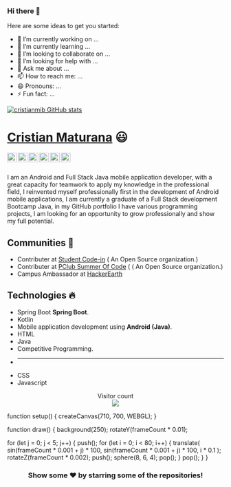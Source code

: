### Hi there 👋

Here are some ideas to get you started:

- 🔭 I’m currently working on ...
- 🌱 I’m currently learning ...
- 👯 I’m looking to collaborate on ...
- 🤔 I’m looking for help with ...
- 💬 Ask me about ...
- 📫 How to reach me: ...
- 😄 Pronouns: ...
- ⚡ Fun fact: ...

[![cristianmib GitHub stats](https://github-readme-stats.vercel.app/api?username=cristianmib)](https://github.com/cristianmib/github-readme-stats)

 # <a href="https://www.linkedin.com/in/cristian-maturana/">Cristian Maturana</a> :smiley:
 
 <a href="https://twitter.com/CristianDevJava">
  <img align="left" alt="Cristian Twitter" width="22px" src="https://cdn.jsdelivr.net/npm/simple-icons@v3/icons/twitter.svg" />
</a>
<a href="https://www.linkedin.com/in/cristian-maturana/">
  <img align="left" alt="Cristian Linkdein" width="22px" src="https://cdn.jsdelivr.net/npm/simple-icons@v3/icons/linkedin.svg" />
</a>
<a href="https://github.com/cristianmib">
  <img align="left" alt="Cristian Github" width="22px" src="https://cdn.jsdelivr.net/npm/simple-icons@v3/icons/github.svg" />
</a>
<a href="https://www.instagram.com/cristianmibdeveloper/">
  <img align="left" alt="Cristian Instagram" width="22px" src="https://cdn.jsdelivr.net/npm/simple-icons@v3/icons/instagram.svg" />
</a>
<a href="https://www.facebook.com/cristian.a.ibarra.12">
  <img align="left" alt="Cristian Facebook" width="22px" src="https://cdn.jsdelivr.net/npm/simple-icons@v3/icons/facebook.svg" />
</a>
<a href="https://cristianmib.github.io/CristianMaturanaGitHubPages/">
  <img align="left" alt="Cristian Medium" width="22px" src="https://cdn.jsdelivr.net/npm/simple-icons@v3/icons/medium.svg" />
</a>

<br/>
<br/>

I am an Android and Full Stack Java mobile application developer, with a great capacity for teamwork to apply my knowledge in the professional field, I reinvented myself professionally first in the development of Android mobile applications, I am currently a graduate of a Full Stack development Bootcamp Java, in my GitHub portfolio I have various programming projects, I am looking for an opportunity to grow professionally and show my full potential.

## Communities :dancers:
- Contributer at [Student Code-in](https://scodein.tech/) ( An Open Source organization.)
- Contributer at [PClub Summer Of Code](http://pclubsummerofcode.in/) ( ( An Open Source organization.)
- Campus Ambassador at [HackerEarth](https://www.hackerearth.com/challenges/)

## Technologies :fire:
- Spring Boot **Spring Boot**.
- Kotlin
- Mobile application development using **Android (Java)**.
- HTML
- Java
- Competitive Programming.
- ****
- CSS
- Javascript

<p align="center"> 
  Visitor count<br>
  <img src="https://profile-counter.glitch.me/cristianmib/count.svg" />
</p>

function setup() {
  createCanvas(710, 700, WEBGL);
}

function draw() {
  background(250);
  rotateY(frameCount * 0.01);

  for (let j = 0; j < 5; j++) {
    push();
    for (let i = 0; i < 80; i++) {
      translate(
        sin(frameCount * 0.001 + j) * 100,
        sin(frameCount * 0.001 + j) * 100,
        i * 0.1
      );
      rotateZ(frameCount * 0.002);
      push();
      sphere(8, 6, 4);
      pop();
    }
    pop();
  }
}


<div align="center">

### Show some ❤️ by starring some of the repositories!


